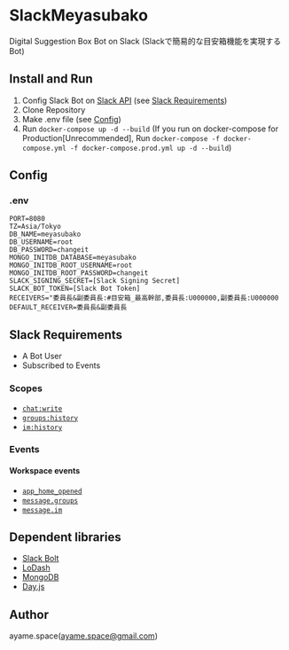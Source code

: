 # SlackMeyasubako

Digital Suggestion Box Bot on Slack
(Slackで簡易的な目安箱機能を実現するBot)

## Install and Run
1. Config Slack Bot on [Slack API](https://api.slack.com/apps) (see [Slack Requirements](#Slack-Requirements))
2. Clone Repository
3. Make .env file (see [Config](#Config))
4. Run `docker-compose up -d --build`
(If you run on docker-compose for Production[Unrecommended],
Run `docker-compose -f docker-compose.yml -f docker-compose.prod.yml up -d --build`)

## Config
### .env
```
PORT=8080
TZ=Asia/Tokyo
DB_NAME=meyasubako
DB_USERNAME=root
DB_PASSWORD=changeit
MONGO_INITDB_DATABASE=meyasubako
MONGO_INITDB_ROOT_USERNAME=root
MONGO_INITDB_ROOT_PASSWORD=changeit
SLACK_SIGNING_SECRET=[Slack Signing Secret]
SLACK_BOT_TOKEN=[Slack Bot Token]
RECEIVERS="委員長&副委員長:#目安箱_最高幹部,委員長:U000000,副委員長:U000000
DEFAULT_RECEIVER=委員長&副委員長
```

## Slack Requirements

* A Bot User
* Subscribed to Events

### Scopes

* [`chat:write`](https://api.slack.com/scopes/chat:write)
* [`groups:history`](https://api.slack.com/scopes/groups:history)
* [`im:history`](https://api.slack.com/scopes/im:history)

### Events

#### Workspace events

* [`app_home_opened`](https://api.slack.com/events/app_home_opened)
* [`message.groups`](https://api.slack.com/events/message.groups)
* [`message.im`](https://api.slack.com/events/message.im)


## Dependent libraries

* [Slack Bolt](https://slack.dev/bolt/concepts)
* [LoDash](https://lodash.com/docs/)
* [MongoDB](http://mongodb.github.io/node-mongodb-native/)
* [Day.js](https://github.com/iamkun/dayjs)


## Author

ayame.space(ayame.space@gmail.com)

